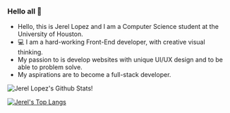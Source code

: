 ### Hello all 👋

- Hello, this is Jerel Lopez and I am a Computer Science student at the University of Houston.
- :computer: I am a hard-working Front-End developer, with creative visual thinking.
- My passion to is develop websites with unique UI/UX design and to be able to problem solve. 
- My aspirations are to become a full-stack developer. 

![Jerel Lopez's Github Stats!](https://github-readme-stats.vercel.app/api?username=JLopezz3&theme=algolia&show_icons=true&count_private=true)

[![Jerel's Top Langs](https://github-readme-stats.vercel.app/api/top-langs/?username=JLopezz3&theme=algolia)](https://github.com/anuraghazra/github-readme-stats)

